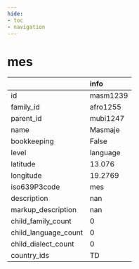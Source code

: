 ```yaml
---
hide:
- toc
- navigation
---
```

# mes
|                      | info     |
|:---------------------|:---------|
| id                   | masm1239 |
| family_id            | afro1255 |
| parent_id            | mubi1247 |
| name                 | Masmaje  |
| bookkeeping          | False    |
| level                | language |
| latitude             | 13.076   |
| longitude            | 19.2769  |
| iso639P3code         | mes      |
| description          | nan      |
| markup_description   | nan      |
| child_family_count   | 0        |
| child_language_count | 0        |
| child_dialect_count  | 0        |
| country_ids          | TD       |